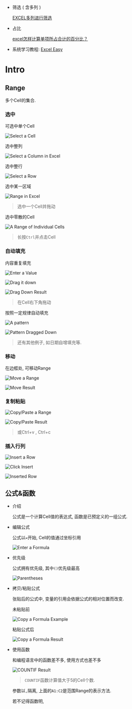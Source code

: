 * 筛选 ( 含多列 )

  [EXCEL多列进行筛选](https://jingyan.baidu.com/article/b907e6270f640906e6891c31.html)

* 占比

  [excel怎样计算单项所占合计的百分比？](https://jingyan.baidu.com/article/b2c186c8f01f04c46ef6ffca.html)
  
* 系统学习教程: [Excel Easy](https://www.excel-easy.com/)

# Intro

## Range

多个Cell的集合.

### 选中

可选中单个Cell

![Select a Cell](.Excel/select-cell.png)

选中整列

![Select a Column in Excel](.Excel/select-column.png)

选中整行

![Select a Row](.Excel/select-row.png)

选中某一区域

![Range in Excel](.Excel/range-example.png)

> 选中一个Cell并拖动

选中零散的Cell

![A Range of Individual Cells](.Excel/range-individual-cells.png)

> 长按`Ctrl`并点击Cell

### 自动填充

内容重复填充

![Enter a Value](.Excel/enter-value.png)

![Drag it down](.Excel/drag-down.png)

![Drag Down Result](.Excel/drag-down-result.png)

> 在Cell右下角拖动

按照一定规律自动填充

![A pattern](.Excel/pattern.png)

![Pattern Dragged Down](.Excel/pattern-dragged-down.png)

> 还有其他例子, 如日期自增填充等.

### 移动

在边框处, 可移动Range

![Move a Range](.Excel/move.png)

![Move Result](.Excel/move-result.png)

### 复制粘贴

![Copy/Paste a Range](.Excel/copy-paste.png)

![Copy/Paste Result](.Excel/copy-paste-result.png)

> 或Ctrl+v , Ctrl+c

### 插入行列

![Insert a Row](.Excel/insert-row.png)

![Click Insert](.Excel/click-insert.png)

![Inserted Row](.Excel/inserted-row.png)

## 公式&函数

* 介绍

  公式是一个计算Cell值的表达式, 函数是已预定义的一组公式.

* 编辑公式

  公式以`=`开始, Cell的值通过坐标引用

  ![Enter a Formula](.Excel/formula-example.png)

* 优先级

  公式拥有优先级, 其中`()`优先级最高

  ![Parentheses](.Excel/parentheses.png)

* 拷贝/粘贴公式

  张贴后的公式中, 变量的引用会依据公式的相对位置而改变.

  未粘贴前

  ![Copy a Formula Example](.Excel/copy-formula-example.png)

  粘贴公式后

  ![Copy a Formula Result](.Excel/copy-formula-result.png)

* 使用函数

  和编程语言中的函数差不多, 使用方式也差不多

  ![COUNTIF Result](.Excel/countif-result.png)

  > `COUNTIF`函数计算值大于5的Cell个数.

  参数以`,`隔离, 上面的`A1:C2`是范围Range的表示方法.

  若不记得函数明, 